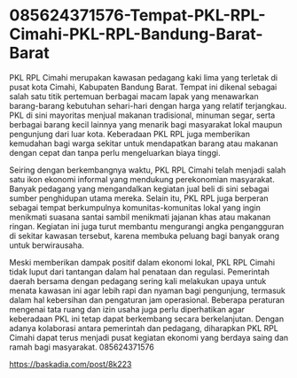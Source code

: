# 085624371576-Tempat-PKL-RPL-Cimahi-PKL-RPL-Bandung-Barat-Barat
PKL RPL Cimahi merupakan kawasan pedagang kaki lima yang terletak di pusat kota Cimahi, Kabupaten Bandung Barat. Tempat ini dikenal sebagai salah satu titik pertemuan berbagai macam lapak yang menawarkan barang-barang kebutuhan sehari-hari dengan harga yang relatif terjangkau. PKL di sini mayoritas menjual makanan tradisional, minuman segar, serta berbagai barang kecil lainnya yang menarik bagi masyarakat lokal maupun pengunjung dari luar kota. Keberadaan PKL RPL juga memberikan kemudahan bagi warga sekitar untuk mendapatkan barang atau makanan dengan cepat dan tanpa perlu mengeluarkan biaya tinggi.

Seiring dengan berkembangnya waktu, PKL RPL Cimahi telah menjadi salah satu ikon ekonomi informal yang mendukung perekonomian masyarakat. Banyak pedagang yang mengandalkan kegiatan jual beli di sini sebagai sumber penghidupan utama mereka. Selain itu, PKL RPL juga berperan sebagai tempat berkumpulnya komunitas-komunitas lokal yang ingin menikmati suasana santai sambil menikmati jajanan khas atau makanan ringan. Kegiatan ini juga turut membantu mengurangi angka pengangguran di sekitar kawasan tersebut, karena membuka peluang bagi banyak orang untuk berwirausaha.

Meski memberikan dampak positif dalam ekonomi lokal, PKL RPL Cimahi tidak luput dari tantangan dalam hal penataan dan regulasi. Pemerintah daerah bersama dengan pedagang sering kali melakukan upaya untuk menata kawasan ini agar lebih rapi dan nyaman bagi pengunjung, termasuk dalam hal kebersihan dan pengaturan jam operasional. Beberapa peraturan mengenai tata ruang dan izin usaha juga perlu diperhatikan agar keberadaan PKL ini tetap dapat berkembang secara berkelanjutan. Dengan adanya kolaborasi antara pemerintah dan pedagang, diharapkan PKL RPL Cimahi dapat terus menjadi pusat kegiatan ekonomi yang berdaya saing dan ramah bagi masyarakat.
085624371576

https://baskadia.com/post/8k223
